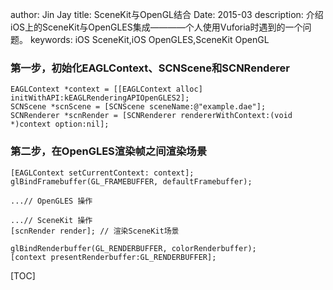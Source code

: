 author: Jin Jay
title: SceneKit与OpenGL结合
Date: 2015-03
description: 介绍iOS上的SceneKit与OpenGLES集成————个人使用Vuforia时遇到的一个问题。
keywords: iOS SceneKit,iOS OpenGLES,SceneKit OpenGL

### 第一步，初始化EAGLContext、SCNScene和SCNRenderer

    EAGLContext *context = [[EAGLContext alloc] initWithAPI:kEAGLRenderingAPIOpenGLES2];
	SCNScene *scnScene = [SCNScene sceneName:@"example.dae"];
	SCNRenderer *scnRender = [SCNRenderer rendererWithContext:(void *)context option:nil];


### 第二步，在OpenGLES渲染帧之间渲染场景

	[EAGLContext setCurrentContext: context];
	glBindFramebuffer(GL_FRAMEBUFFER, defaultFramebuffer);

	...// OpenGLES 操作

	...// SceneKit 操作
	[scnRender render]; // 渲染SceneKit场景
	
	glBindRenderbuffer(GL_RENDERBUFFER, colorRenderbuffer);
	[context presentRenderbuffer:GL_RENDERBUFFER];

[TOC]